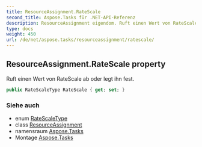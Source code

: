 ```yaml
---
title: ResourceAssignment.RateScale
second_title: Aspose.Tasks für .NET-API-Referenz
description: ResourceAssignment eigendom. Ruft einen Wert von RateScale ab oder legt ihn fest.
type: docs
weight: 450
url: /de/net/aspose.tasks/resourceassignment/ratescale/
---
```

## ResourceAssignment.RateScale property

Ruft einen Wert von RateScale ab oder legt ihn fest.

```csharp
public RateScaleType RateScale { get; set; }
```

### Siehe auch

* enum [RateScaleType](../../ratescaletype/)
* class [ResourceAssignment](../)
* namensraum [Aspose.Tasks](../../resourceassignment/)
* Montage [Aspose.Tasks](../../../)


